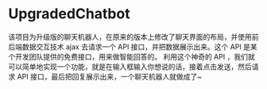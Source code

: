 # UpgradedChatbot
该项目为升级版的聊天机器人，在原来的版本上修改了聊天界面的布局，并使用前后端数据交互技术 ajax 去请求一个 API 接口，并把数据展示出来。这个 API 是某个开发团队提供的免费接口，用来做智能回答的。 利用这个神奇的 API ，我们就可以简单地实现一个功能，就是在输入框输入你想说的话，接着点击发送，然后请求 API 接口，最后把回复展示出来，一个聊天机器人就做成了~

